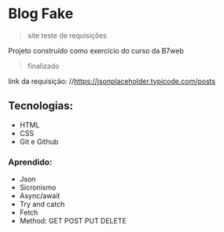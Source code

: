 # Blog Fake
> site teste de requisições 

Projeto construído como exercício do curso da B7web
> finalizado 

link da requisição: //https://jsonplaceholder.typicode.com/posts


## Tecnologias:

- HTML
- CSS
- Git e Github

### Aprendido:

- Json
- Sicronismo 
- Async/await 
- Try and catch
- Fetch 
- Method: GET POST PUT DELETE
